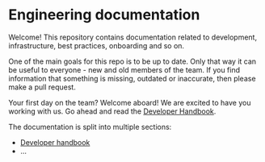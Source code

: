 # Engineering documentation

Welcome! This repository contains documentation related to development, infrastructure, best practices, onboarding and so on.

One of the main goals for this repo is to be up to date. Only that way it can be useful to everyone - new and old members of the team. If you find information that something is missing, outdated or inaccurate, then please make a pull request.

Your first day on the team? Welcome aboard! We are excited to have you working with us. Go ahead and read the [Developer Handbook](/handbook).

The documentation is split into multiple sections:

* [Developer handbook](/handbook)
* ...